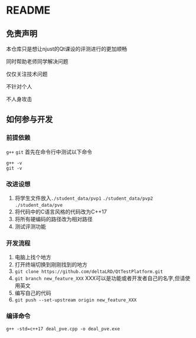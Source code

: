# README

## 免责声明

本仓库只是想让njust的Qt课设的评测进行的更加顺畅

同时帮助老师同学解决问题

仅仅关注技术问题

不针对个人

不人身攻击

## 如何参与开发

### 前提依赖

`g++` 
`git`
首先在命令行中测试以下命令

```shell
g++ -v
git -v
```

### 改进设想

1. 将学生文件放入`./student_data/pvp1` `./student_data/pvp2` `./student_data/pve`
2. 将代码中的C语言风格的代码改为C++17
3. 将所有硬编码的路径改为相对路径
4. 测试评测功能

### 开发流程

1. 电脑上找个地方
2. 打开终端切换到刚刚找到的地方
3. `git clone https://github.com/deltaLRD/QtTestPlatform.git`
4. `git branch new_feature_XXX` XXX可以是功能或者开发者自己的名字,但请使用英文
5. 编写自己的代码
6. `git push --set-upstream origin new_feature_XXX`

### 编译命令

```shell
g++ -std=c++17 deal_pve.cpp -o deal_pve.exe
```